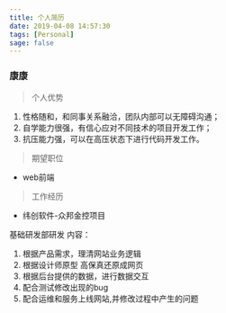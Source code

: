 ```yaml
---
title: 个人简历
date: 2019-04-08 14:57:30
tags: [Personal]
sage: false
---
```


### 康康

> 个人优势

1. 性格随和，和同事关系融洽，团队内部可以无障碍沟通；
2. 自学能力很强，有信心应对不同技术的项目开发工作；
3. 抗压能力强，可以在高压状态下进行代码开发工作。

> 期望职位

* web前端

> 工作经历

* 纬创软件-众邦金控项目

基础研发部研发
内容： 
1. 根据产品需求，理清网站业务逻辑
2. 根据设计师原型 高保真还原成网页
3. 根据后台提供的数据，进行数据交互
4. 配合测试修改出现的bug
5. 配合运维和服务上线网站,并修改过程中产生的问题
